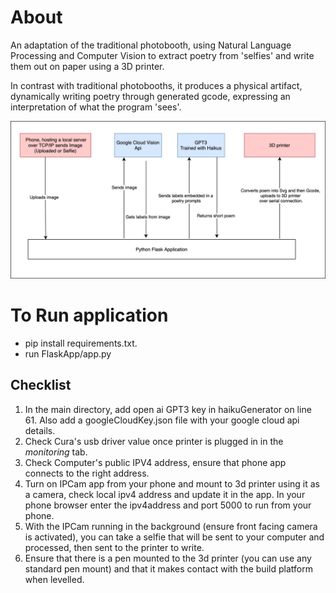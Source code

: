 
# About
An adaptation of the traditional photobooth, using Natural Language Processing and Computer Vision to extract poetry from 'selfies' and write them out on paper using a 3D printer. 
<p/>In contrast with traditional photobooths, it produces a physical artifact, dynamically writing poetry through generated gcode, expressing an interpretation of what the program 'sees'.
<p/>
<img src="/images/img.png" alt="" />

# To Run application
- pip install requirements.txt.
- run FlaskApp/app.py

## Checklist
1. In the main directory, add open ai GPT3 key in haikuGenerator on line 61. Also add a googleCloudKey.json file with your google cloud api details.
2. Check Cura's usb driver value once printer is plugged in in the <i>monitoring</i> tab.
3. Check Computer's public IPV4 address, ensure that phone app connects to the right address. 
4. Turn on IPCam app from your phone and mount to 3d printer using it as a camera, check local ipv4 address and update it in the app. In your phone browser enter the ipv4address and port 5000 to run from your phone.
5. With the IPCam running in the background (ensure front facing camera is activated), you can take a selfie that will be sent to your computer and processed, then sent to the printer to write.
6. Ensure that there is a pen mounted to the 3d printer (you can use any standard pen mount) and that it makes contact with the build platform when levelled.
